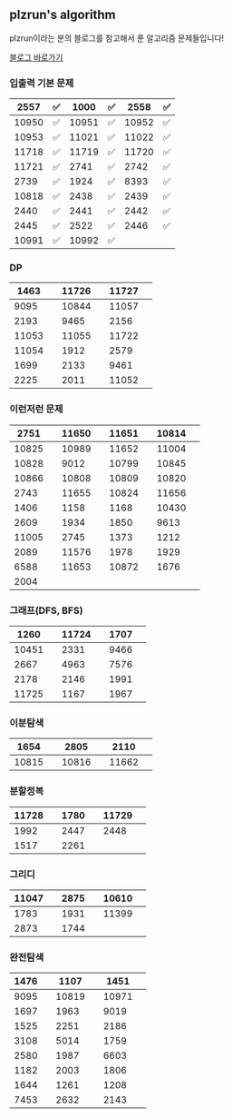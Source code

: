 ## plzrun's algorithm

plzrun이라는 분의 블로그를 참고해서 푼 알고리즘 문제들입니다!

[블로그 바로가기](https://plzrun.tistory.com/entry/%EC%95%8C%EA%B3%A0%EB%A6%AC%EC%A6%98-%EB%AC%B8%EC%A0%9C%ED%92%80%EC%9D%B4PS-%EC%8B%9C%EC%9E%91%ED%95%98%EA%B8%B0)

### 입출력 기본 문제

| 2557  | ✅    | 1000  | ✅    | 2558  | ✅    |
| ----- | ---- | ----- | ---- | ----- | ---- |
| 10950 | ✅    | 10951 | ✅    | 10952 | ✅    |
| 10953 | ✅    | 11021 | ✅    | 11022 | ✅    |
| 11718 | ✅    | 11719 | ✅    | 11720 | ✅    |
| 11721 | ✅    | 2741  | ✅    | 2742  | ✅    |
| 2739  | ✅    | 1924  | ✅    | 8393  | ✅    |
| 10818 | ✅    | 2438  | ✅    | 2439  | ✅    |
| 2440  | ✅    | 2441  | ✅    | 2442  | ✅    |
| 2445  | ✅    | 2522  | ✅    | 2446  | ✅    |
| 10991 | ✅    | 10992 | ✅    |       |      |



### DP

| 1463  |      | 11726 |      | 11727 |      |
| ----- | ---- | ----- | ---- | ----- | ---- |
| 9095  |      | 10844 |      | 11057 |      |
| 2193  |      | 9465  |      | 2156  |      |
| 11053 |      | 11055 |      | 11722 |      |
| 11054 |      | 1912  |      | 2579  |      |
| 1699  |      | 2133  |      | 9461  |      |
| 2225  |      | 2011  |      | 11052 |      |



### 이런저런 문제

| 2751  |      | 11650 |      | 11651 |      | 10814 |      |
| ----- | ---- | ----- | ---- | ----- | ---- | ----- | ---- |
| 10825 |      | 10989 |      | 11652 |      | 11004 |      |
| 10828 |      | 9012  |      | 10799 |      | 10845 |      |
| 10866 |      | 10808 |      | 10809 |      | 10820 |      |
| 2743  |      | 11655 |      | 10824 |      | 11656 |      |
| 1406  |      | 1158  |      | 1168  |      | 10430 |      |
| 2609  |      | 1934  |      | 1850  |      | 9613  |      |
| 11005 |      | 2745  |      | 1373  |      | 1212  |      |
| 2089  |      | 11576 |      | 1978  |      | 1929  |      |
| 6588  |      | 11653 |      | 10872 |      | 1676  |      |
| 2004  |      |       |      |       |      |       |      |



### 그래프(DFS, BFS)

| 1260  |      | 11724 |      | 1707 |      |
| ----- | ---- | ----- | ---- | ---- | ---- |
| 10451 |      | 2331  |      | 9466 |      |
| 2667  |      | 4963  |      | 7576 |      |
| 2178  |      | 2146  |      | 1991 |      |
| 11725 |      | 1167  |      | 1967 |      |



### 이분탐색

| 1654  |      | 2805  |      | 2110  |      |
| ----- | ---- | ----- | ---- | ----- | ---- |
| 10815 |      | 10816 |      | 11662 |      |



### 분할정복

| 11728 |      | 1780 |      | 11729 |      |
| ----- | ---- | ---- | ---- | ----- | ---- |
| 1992  |      | 2447 |      | 2448  |      |
| 1517  |      | 2261 |      |       |      |



### 그리디

| 11047 |      | 2875 |      | 10610 |      |
| ----- | ---- | ---- | ---- | ----- | ---- |
| 1783  |      | 1931 |      | 11399 |      |
| 2873  |      | 1744 |      |       |      |



### 완전탐색

| 1476 |      | 1107  |      | 1451  |      |
| ---- | ---- | ----- | ---- | ----- | ---- |
| 9095 |      | 10819 |      | 10971 |      |
| 1697 |      | 1963  |      | 9019  |      |
| 1525 |      | 2251  |      | 2186  |      |
| 3108 |      | 5014  |      | 1759  |      |
| 2580 |      | 1987  |      | 6603  |      |
| 1182 |      | 2003  |      | 1806  |      |
| 1644 |      | 1261  |      | 1208  |      |
| 7453 |      | 2632  |      | 2143  |      |

